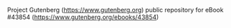 Project Gutenberg (https://www.gutenberg.org) public repository for eBook #43854 (https://www.gutenberg.org/ebooks/43854)
